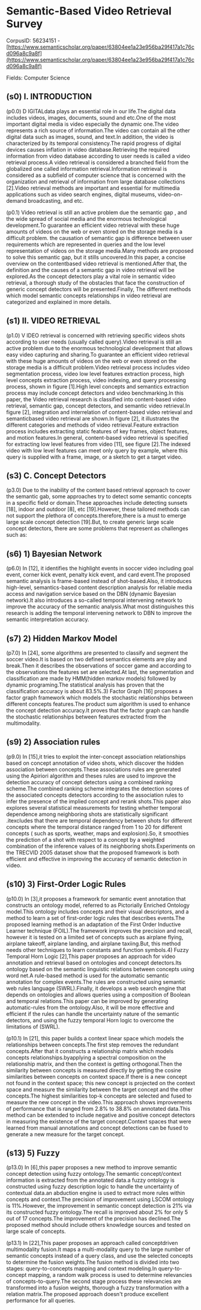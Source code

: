 # Semantic-Based Video Retrieval Survey

CorpusID: 56234151 - [https://www.semanticscholar.org/paper/63804ee1a23e956ba29f417a1c76cd096a8c9a8f](https://www.semanticscholar.org/paper/63804ee1a23e956ba29f417a1c76cd096a8c9a8f)

Fields: Computer Science

## (s0) I. INTRODUCTION
(p0.0) D IGITALdata plays an essential role in our life.The digital data includes videos, images, documents, sound and etc.One of the most important digital media is video especially the dynamic one.The video represents a rich source of information.The video can contain all the other digital data such as images, sound, and text.In addition, the video is characterized by its temporal consistency.The rapid progress of digital devices causes inflation in video database.Retrieving the required information from video database according to user needs is called a video retrieval process.A video retrieval is considered a branched field from the globalized one called information retrieval.Information retrieval is considered as a subfield of computer science that is concerned with the organization and retrieval of information from large database collections [2].Video retrieval methods are important and essential for multimedia applications such as video search engines, digital museums, video-on-demand broadcasting, and etc.

(p0.1) Video retrieval is still an active problem due the semantic gap , and the wide spread of social media and the enormous technological development.To guarantee an efficient video retrieval with these huge amounts of videos on the web or even stored on the storage media is a difficult problem. the causation of semantic gap is difference between user requirements which are represented in queries and the low level representation of videos on the storage media.Many methods are proposed to solve this semantic gap, but it stills uncovered.In this paper, a concise overview on the contentbased video retrieval is mentioned.After that, the definition and the causes of a semantic gap in video retrieval will be explored.As the concept detectors play a vital role in semantic video retrieval, a thorough study of the obstacles that face the construction of generic concept detectors will be presented.Finally, The different methods which model semantic concepts relationships in video retrieval are categorized and explained in more details.
## (s1) II. VIDEO RETRIEVAL
(p1.0) V IDEO retrieval is concerned with retrieving specific videos shots according to user needs (usually called query).Video retrieval is still an active problem due to the enormous technological development that allows easy video capturing and sharing.To guarantee an efficient video retrieval with these huge amounts of videos on the web or even stored on the storage media is a difficult problem.Video retrieval process includes video segmentation process, video low level features extraction process, high level concepts extraction process, video indexing, and query processing process, shown in figure [1].High level concepts and semantics extraction process may include concept detectors and video benchmarking.In this paper, the Video retrieval research is classified into content-based video retrieval, semantic gap, concept detectors, and semantic video retrieval.In figure [2], integration and interrelation of content-based video retrieval and semanticbased video retrieval are shown.In figure [2], it illustrates the different categories and methods of video retrieval.Feature extraction process includes extracting static features of key frames, object features, and motion features.In general, content-based video retrieval is specified for extracting low level features from video [11], see figure [2].The indexed video with low level features can meet only query by example, where this query is supplied with a frame, image, or a sketch to get a target video.
## (s3) C. Concept Detectors
(p3.0) Due to the inability of the content based retrieval approach to cover the semantic gab, some approaches try to detect some semantic concepts in a specific field or domain.These approaches include detecting sunsets [18], indoor and outdoor [8], etc [19].However, these tailored methods can not support the plethora of concepts.therefore,there is a must to emerge large scale concept detection [19].But, to create generic large scale concept detectors, there are some problems that represent as challenges such as:
## (s6) 1) Bayesian Network
(p6.0) In [12], it identifies the highlight events in soccer video including goal event, corner kick event, penalty kick event, and card event.The proposed semantic analysis is frame-based instead of shot-based.Also, it introduces high-level, semantics-based content description analysis for reliable media access and navigation service based on the DBN (dynamic Bayesian network).It also introduces a so-called temporal intervening network to improve the accuracy of the semantic analysis.What most distinguishes this research is adding the temporal intervening network to DBN to improve the semantic interpretation accuracy.
## (s7) 2) Hidden Markov Model
(p7.0) In [24], some algorithms are presented to classify and segment the soccer video.It is based on two defined semantics elements are play and break.Then it describes the observations of soccer game and according to the observations the features set are selected.At last, the segmentation and classification are made by HMM(hidden markov models) followed by dynamic programing.The statistical analysis has proven that the classification accuracy is about 83.5%.3) Factor Graph [16] proposes a factor graph framework which models the stochastic relationships between different concepts features.The product sum algorithm is used to enhance the concept detection accuracy.It proves that the factor graph can handle the stochastic relationships between features extracted from the multimodality.
## (s9) 2) Association rules
(p9.0) In [15],it tries to exploit the inter-concept association relationships based on concept annotation of video shots, which discover the hidden association between concepts.These associations rules are generated using the Apiriori algorithm and theses rules are used to improve the detection accuracy of concept detectors using a combined ranking scheme.The combined ranking scheme integrates the detection scores of the associated concepts detectors according to the association rules to infer the presence of the implied concept and rerank shots.This paper also explores several statistical measurements for testing whether temporal dependence among neighboring shots are statistically significant .itexcludes that there are temporal dependency between shots for different concepts where the temporal distance ranged from 1 to 20 for different concepts ( such as sports, weather, maps and explosion).So, it smoothies the prediction of a shot with respect to a concept by a weighted combination of the inference values of its neighboring shots.Experiments on the TRECVID 2005 dataset show that the proposed framework is both efficient and effective in improving the accuracy of semantic detection in video.
## (s10) 3) First-Order Logic Rules
(p10.0) In [3],it proposes a framework for semantic event annotation that constructs an ontology model, referred to as Pictorially Enriched Ontology model.This ontology includes concepts and their visual descriptors, and a method to learn a set of first-order logic rules that describes events.The proposed learning method is an adaptation of the First Order Inductive Learner technique (FOIL).The framework improves the precision and recall, however it is tested on a limited set of concepts such as airplane flying, airplane takeoff, airplane landing, and airplane taxiing.But, this method needs other techniques to learn constants and function symbols.4) Fuzzy Temporal Horn Logic [2],This paper proposes an approach for video annotation and retrieval based on ontologies and concept detectors.Its ontology based on the semantic linguistic relations between concepts using word net.A rule-based method is used for the automatic semantic annotation for complex events.The rules are constructed using semantic web rules language (SWRL).Finally, it develops a web search engine that depends on ontologies and allows queries using a composition of Boolean and temporal relations.This paper can be improved by generating automatic-rules from the ontology.Also, it will be more effective and efficient if the rules can handle the uncertainty nature of the semantic detectors, and using the fuzzy temporal Horn logic to overcome the limitations of (SWRL).

(p10.1) In [21], this paper builds a context linear space which models the relationships between concepts.The first step removes the redundant concepts.After that it constructs a relationship matrix which models concepts relationships.byapplying a spectral composition on the relationship matrix, and then the context is getting orthogonal.Then the similarity between concepts is measured directly by getting the cosine similarities between concepts on context space.If there is a new concept not found in the context space; this new concept is projected on the context space and measure the similarity between the target concept and the other concepts.The highest similarities top-k concepts are selected and fused to measure the new concept in the video.This approach shows improvements of performance that is ranged from 2.8% to 38.8% on annotated data.This method can be extended to include negative and positive concept detectors in measuring the existence of the target concept.Context spaces that were learned from manual annotations and concept detections can be fused to generate a new measure for the target concept.
## (s13) 5) Fuzzy
(p13.0) In [6],this paper proposes a new method to improve semantic concept detection using fuzzy ontology.The semantic concept/context information is extracted from the annotated data.a fuzzy ontology is constructed using fuzzy description logic to handle the uncertainty of contextual data.an abduction engine is used to extract more rules within concepts and context.The precision of improvement using LSCOM ontology is 11%.However, the improvement in semantic concept detection is 21% via its constructed fuzzy ontology.The recall is improved about 2% for only 5 out of 17 concepts.The improvement of the precision has declined.The proposed method should include others knowledge sources and tested on large scale of concepts.

(p13.1) In [22],This paper proposes an approach called conceptdriven multimodality fusion.It maps a multi-modality query to the large number of semantic concepts instead of a query class, and use the selected concepts to determine the fusion weights.The fusion method is divided into two stages: query-to-concepts mapping and context modeling.In query-to-concept mapping, a random walk process is used to determine relevancies of concepts-to-query.The second stage process these relevancies are transformed into a fusion weights, thorough a fuzzy transformation with a relation matrix.The proposed approach doesn't produce excellent performance for all queries.
